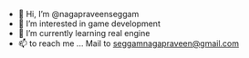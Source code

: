 - 👋 Hi, I’m @nagapraveenseggam
- 👀 I’m interested in game development 
- 🌱 I’m currently learning real engine
- 📫 to reach me ... Mail to seggamnagapraveen@gmail.com

<!---
nagapraveenseggam/nagapraveenseggam is a ✨ special ✨ repository because its `README.md` (this file) appears on your GitHub profile.
You can click the Preview link to take a look at your changes.
--->
